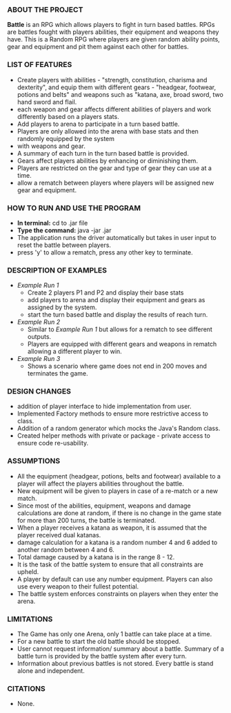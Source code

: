 ### ABOUT THE PROJECT
**Battle** is an RPG which allows players to fight in turn based battles.
RPGs are battles fought with players abilities, their equipment and weapons they have.
This is a Random RPG where players are given random ability points, gear and equipment and pit them 
against each other for battles.

### LIST OF FEATURES
- Create players with abilities - "strength, constitution, charisma and dexterity", and equip them with different 
gears - "headgear, footwear, potions and belts" and weapons such as "katana, axe, broad sword, two hand sword and flail.
- each weapon and gear affects different abilities of players and work differently based on a players stats.
- Add players to arena to participate in a turn based battle.
- Players are only allowed into the arena with base stats and then randomly equipped by the system 
- with weapons and gear.
- A summary of each turn in the turn based battle is provided.
- Gears affect players abilities by enhancing or diminishing them.
- Players are restricted on the gear and type of gear they can use at a time.
- allow a rematch between players where players will be assigned new gear and equipment.

### HOW TO RUN AND USE THE PROGRAM

- **In terminal:** cd to .jar file
- **Type the command:** java -jar <fileName>.jar
- The application runs the driver automatically but takes in user input to reset the battle between
players.
- press 'y' to allow a rematch, press any other key to terminate.

### DESCRIPTION OF EXAMPLES
- _Example Run 1_
  - Create 2 players P1 and P2 and display their base stats
  - add players to arena and display their equipment and gears as assigned by the system.
  - start the turn based battle and display the results of reach turn.
- _Example Run 2_
  - Similar to _Example Run 1_ but allows for a rematch to see different outputs.
  - Players are equipped with different gears and weapons in rematch allowing a different player to win.
- _Example Run 3_
  - Shows a scenario where game does not end in 200 moves and terminates the game.
### DESIGN CHANGES
- addition of player interface to hide implementation from user.
- Implemented Factory methods to ensure more restrictive access to class.
- Addition of a random generator which mocks the Java's Random class.
- Created helper methods with private or package - private access to ensure code re-usability.
### ASSUMPTIONS
- All the equipment (headgear, potions, belts and footwear) available to a player will affect 
the players abilities throughout the battle.
- New equipment will be given to players in case of a re-match or a new match.
- Since most of the abilities, equipment, weapons and damage calculations are done at random,
  if there is no change in the game state for more than 200 turns, the battle is terminated.
- When a player receives a katana as weapon, it is assumed that the player received dual katanas.
- damage calculation for a katana is a random number 4 and 6 added to another random between 4 and 6.
- Total damage caused by a katana is in the range 8 - 12.
- It is the task of the battle system to ensure that all constraints are upheld.
- A player by default can use any number equipment. Players can also use every weapon to their fullest 
potential. 
- The battle system enforces constraints on players when they enter the arena.

### LIMITATIONS
- The Game has only one Arena, only 1 battle can take place at a time.
- For a new battle to start the old battle should be stopped.
- User cannot request information/ summary about a battle. Summary of a battle turn is provided by the 
battle system after every turn.
- Information about previous battles is not stored. Every battle is stand alone and independent.

### CITATIONS
- None.
